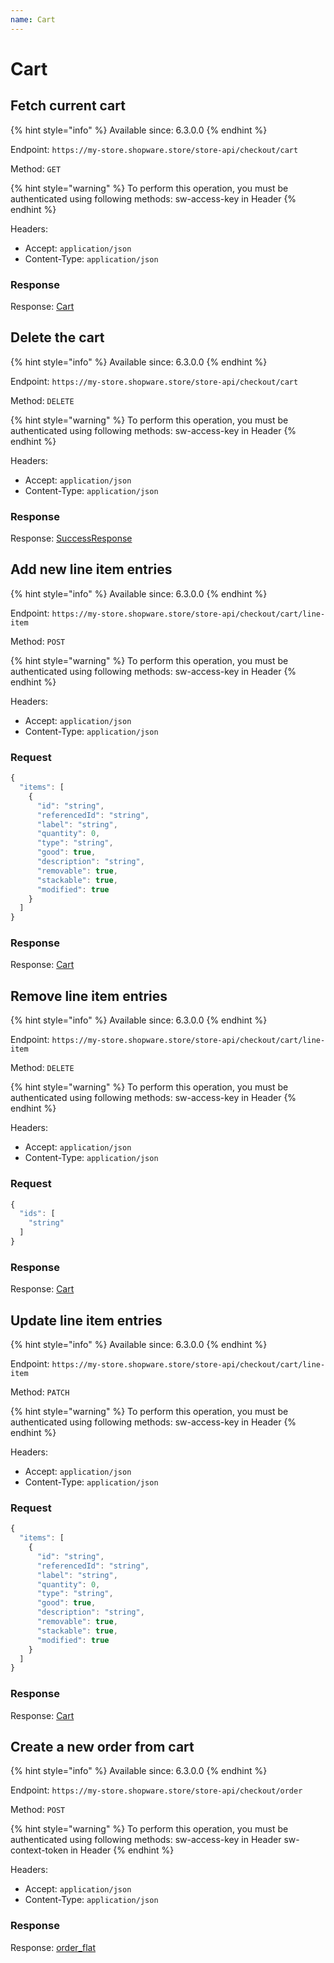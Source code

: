 ```yaml
---
name: Cart
---
```


# Cart

## Fetch current cart

{% hint style="info" %}
Available since: 6.3.0.0
{% endhint %}

Endpoint: `https://my-store.shopware.store/store-api/checkout/cart`

Method: `GET`

{% hint style="warning" %}
To perform this operation, you must be authenticated using following methods:
sw-access-key in Header
{% endhint %}

Headers:

- Accept: `application/json`
- Content-Type: `application/json`

### Response

Response: [Cart](/schema/cart.md)

## Delete the cart

{% hint style="info" %}
Available since: 6.3.0.0
{% endhint %}

Endpoint: `https://my-store.shopware.store/store-api/checkout/cart`

Method: `DELETE`

{% hint style="warning" %}
To perform this operation, you must be authenticated using following methods:
sw-access-key in Header
{% endhint %}

Headers:

- Accept: `application/json`
- Content-Type: `application/json`

### Response

Response: [SuccessResponse](/schema/successresponse.md)

## Add new line item entries

{% hint style="info" %}
Available since: 6.3.0.0
{% endhint %}

Endpoint: `https://my-store.shopware.store/store-api/checkout/cart/line-item`

Method: `POST`

{% hint style="warning" %}
To perform this operation, you must be authenticated using following methods:
sw-access-key in Header
{% endhint %}

Headers:

- Accept: `application/json`
- Content-Type: `application/json`

### Request

```javascript
{
  "items": [
    {
      "id": "string",
      "referencedId": "string",
      "label": "string",
      "quantity": 0,
      "type": "string",
      "good": true,
      "description": "string",
      "removable": true,
      "stackable": true,
      "modified": true
    }
  ]
}
```

### Response

Response: [Cart](/schema/cart.md)

## Remove line item entries

{% hint style="info" %}
Available since: 6.3.0.0
{% endhint %}

Endpoint: `https://my-store.shopware.store/store-api/checkout/cart/line-item`

Method: `DELETE`

{% hint style="warning" %}
To perform this operation, you must be authenticated using following methods:
sw-access-key in Header
{% endhint %}

Headers:

- Accept: `application/json`
- Content-Type: `application/json`

### Request

```javascript
{
  "ids": [
    "string"
  ]
}
```

### Response

Response: [Cart](/schema/cart.md)

## Update line item entries

{% hint style="info" %}
Available since: 6.3.0.0
{% endhint %}

Endpoint: `https://my-store.shopware.store/store-api/checkout/cart/line-item`

Method: `PATCH`

{% hint style="warning" %}
To perform this operation, you must be authenticated using following methods:
sw-access-key in Header
{% endhint %}

Headers:

- Accept: `application/json`
- Content-Type: `application/json`

### Request

```javascript
{
  "items": [
    {
      "id": "string",
      "referencedId": "string",
      "label": "string",
      "quantity": 0,
      "type": "string",
      "good": true,
      "description": "string",
      "removable": true,
      "stackable": true,
      "modified": true
    }
  ]
}
```

### Response

Response: [Cart](/schema/cart.md)

## Create a new order from cart

{% hint style="info" %}
Available since: 6.3.0.0
{% endhint %}

Endpoint: `https://my-store.shopware.store/store-api/checkout/order`

Method: `POST`

{% hint style="warning" %}
To perform this operation, you must be authenticated using following methods:
sw-access-key in Header
sw-context-token in Header
{% endhint %}

Headers:

- Accept: `application/json`
- Content-Type: `application/json`

### Response

Response: [order_flat](/schema/order_flat.md)
